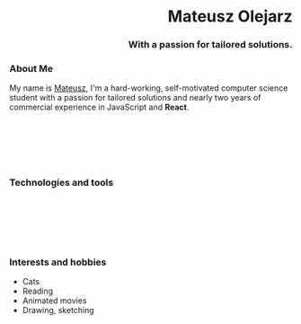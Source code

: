 <h1 align="right">Mateusz Olejarz</h1>
<h3 align="right">With a passion for tailored solutions.</h3>



### About Me
My name is [Mateusz](https://github.com/mateusz-olejarz), I'm a hard-working, self-motivated computer science student with a passion for tailored solutions and nearly two years of commercial experience in JavaScript and **React**. 

<br />

[<img src="https://img.shields.io/badge/Portfolio-121011?style=for-the-badge&logo=opera&logoColor=white" alt="" />](https://github.com/mateusz-olejarz)
[<img src="https://img.shields.io/badge/Email-D14836?style=for-the-badge&logo=gmail&logoColor=white" alt="" />](mailto:mateusz.d.olejarz@gmail.com)
[<img src="https://img.shields.io/badge/LinkedIn-0077B5?style=for-the-badge&logo=linkedin&logoColor=white" alt="" />](https://linkedin.com/in/mat-olejarz)

&nbsp;

### Technologies and tools

<a name="tech-tools"></a>

[<img src="https://img.shields.io/badge/TypeScript-E76F51?style=for-the-badge&logo=typescript&logoColor=white" alt="" />][tech_tools_anchor]
[<img src="https://img.shields.io/badge/React-E05A7C?style=for-the-badge&logo=react&logoColor=white" alt="" />][tech_tools_anchor]
[<img src="https://img.shields.io/badge/Redux-BA5BA4?style=for-the-badge&logo=redux&logoColor=whitee" alt="" />][tech_tools_anchor]
<br />
[<img src="https://img.shields.io/badge/Jest-D15B75?style=for-the-badge&logo=jest&logoColor=white" alt="" />][tech_tools_anchor]
[<img src="https://img.shields.io/badge/Cypress-A5588A?style=for-the-badge&logo=cypress&logoColor=white" alt="" />][tech_tools_anchor]
[<img src="https://img.shields.io/badge/Jenkins-70598B?style=for-the-badge&logo=jenkins&logoColor=white" alt="" />][tech_tools_anchor]
<br />
[<img src="https://img.shields.io/badge/Firebase-70598B?style=for-the-badge&logo=firebase&logoColor=white" alt="" />][tech_tools_anchor]
[<img src="https://img.shields.io/badge/AWS-4B4453?style=for-the-badge&logo=amazon-aws&logoColor=white" alt="" />][tech_tools_anchor]

&nbsp;

### Interests and hobbies

- Cats
- Reading
- Animated movies
- Drawing, sketching

[tech_tools_anchor]: #tech-tools
